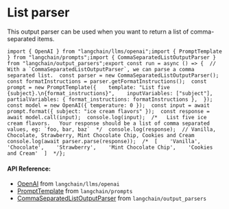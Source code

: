 List parser
===========

This output parser can be used when you want to return a list of comma-separated items.

    import { OpenAI } from "langchain/llms/openai";import { PromptTemplate } from "langchain/prompts";import { CommaSeparatedListOutputParser } from "langchain/output_parsers";export const run = async () => {  // With a `CommaSeparatedListOutputParser`, we can parse a comma separated list.  const parser = new CommaSeparatedListOutputParser();  const formatInstructions = parser.getFormatInstructions();  const prompt = new PromptTemplate({    template: "List five {subject}.\n{format_instructions}",    inputVariables: ["subject"],    partialVariables: { format_instructions: formatInstructions },  });  const model = new OpenAI({ temperature: 0 });  const input = await prompt.format({ subject: "ice cream flavors" });  const response = await model.call(input);  console.log(input);  /*   List five ice cream flavors.   Your response should be a list of comma separated values, eg: `foo, bar, baz`  */  console.log(response);  // Vanilla, Chocolate, Strawberry, Mint Chocolate Chip, Cookies and Cream  console.log(await parser.parse(response));  /*  [    'Vanilla',    'Chocolate',    'Strawberry',    'Mint Chocolate Chip',    'Cookies and Cream'  ]  */};

#### API Reference:

*   [OpenAI](/docs/api/llms_openai/classes/OpenAI) from `langchain/llms/openai`
*   [PromptTemplate](/docs/api/prompts/classes/PromptTemplate) from `langchain/prompts`
*   [CommaSeparatedListOutputParser](/docs/api/output_parsers/classes/CommaSeparatedListOutputParser) from `langchain/output_parsers`